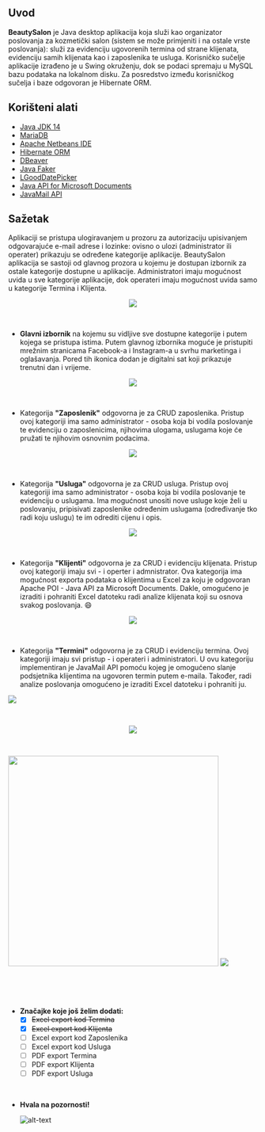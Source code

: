 ## Uvod

**BeautySalon** je Java desktop aplikacija koja služi kao organizator poslovanja za kozmetički salon (sistem se može primjeniti i na ostale vrste poslovanja): služi za evidenciju 
ugovorenih termina od strane klijenata, evidenciju samih klijenata kao i zaposlenika te usluga. Korisničko sučelje aplikacije izrađeno je u Swing okruženju, dok se podaci spremaju
u MySQL bazu podataka na lokalnom disku. Za posredstvo između korisničkog sučelja i baze odgovoran je Hibernate ORM.

## Korišteni alati

* [Java JDK 14](https://www.oracle.com/java/technologies/javase/14-relnote-issues.html)
* [MariaDB](https://mariadb.org/)
* [Apache Netbeans IDE](http://netbeans.apache.org/)
* [Hibernate ORM](http://hibernate.org/orm/)
* [DBeaver](https://dbeaver.io/)
* [Java Faker](https://github.com/DiUS/java-faker)
* [LGoodDatePicker](https://github.com/LGoodDatePicker/LGoodDatePicker)
* [Java API for Microsoft Documents](https://poi.apache.org/)
* [JavaMail API](https://poi.apache.org/)

## Sažetak

Aplikaciji se pristupa ulogiravanjem u prozoru za autorizaciju upisivanjem odgovarajuće e-mail adrese i lozinke: ovisno o ulozi (administrator ili operater) prikazuju se određene
kategorije aplikacije. BeautySalon aplikacija se sastoji od glavnog prozora u kojemu je dostupan izbornik za ostale kategorije dostupne u aplikacije. Administratori imaju 
mogućnost uvida u sve kategorije aplikacije, dok operateri imaju mogućnost uvida samo u kategorije Termina i Klijenta. 


<p align="center">
<img src="https://github.com/doliBee29/ZavrsniRad/blob/master/src/main/resources/pics_screenshots/autorizacija_screenshoot.PNG" />
</p><br />

* **Glavni izbornik** na kojemu su vidljive sve dostupne kategorije i putem kojega se pristupa istima. Putem glavnog izbornika moguće je pristupiti mrežnim stranicama Facebook-a i 
  Instagram-a u svrhu marketinga i oglašavanja. Pored tih ikonica dodan je digitalni sat koji prikazuje trenutni dan i vrijeme.

<p align="center">
<img src="https://github.com/doliBee29/ZavrsniRad/blob/master/src/main/resources/pics_screenshots/izbornik_screenshot.PNG" />
</p><br />


* Kategorija **"Zaposlenik"** odgovorna je za CRUD zaposlenika. Pristup ovoj kategoriji ima samo administrator - osoba koja bi vodila poslovanje te evidenciju o zaposlenicima,
  njihovima ulogama, uslugama koje će pružati te njihovim osnovnim podacima.

<p align="center">
<img src="https://github.com/doliBee29/ZavrsniRad/blob/master/src/main/resources/pics_screenshots/zaposlenici_screenshot.PNG" />
</p><br />


* Kategorija **"Usluga"** odgovorna je za CRUD usluga. Pristup ovoj kategoriji ima samo administrator - osoba koja bi vodila poslovanje te evidenciju o uslugama. Ima mogućnost
  unositi nove usluge koje želi u poslovanju, pripisivati zaposlenike određenim uslugama (određivanje tko radi koju uslugu) te im odrediti cijenu i opis.
  
<p align="center">
<img src="https://github.com/doliBee29/ZavrsniRad/blob/master/src/main/resources/pics_screenshots/usluge_screenshot.PNG" />
</p><br />

* Kategorija **"Klijenti"** odgovorna je za CRUD i evidenciju klijenata. Pristup ovoj kategoriji imaju svi - i operter i admnistrator. Ova kategorija ima mogućnost exporta
  podataka o klijentima u Excel za koju je odgovoran Apache POI - Java API za Microsoft Documents. Dakle, omogućeno je izraditi i pohraniti Excel datoteku radi analize klijenata
  koji su osnova svakog poslovanja. :smile: 
  
<p align="center">
<img src="https://github.com/doliBee29/ZavrsniRad/blob/master/src/main/resources/pics_screenshots/klijenti_screenshot.PNG" />
</p><br />

* Kategorija **"Termini"** odgovorna je za CRUD i evidenciju termina. Ovoj kategoriji imaju svi pristup - i operateri i administratori. U ovu kategoriju implementiran je 
  JavaMail API pomoću kojeg je omogućeno slanje podsjetnika klijentima na ugovoren termin putem e-maila. Također, radi analize poslovanja omogućeno je izraditi Excel datoteku
  i pohraniti ju.


  <p align="center">
<img src="https://github.com/doliBee29/ZavrsniRad/blob/master/src/main/resources/pics_screenshots/termini_screenshot.PNG" />
</p><br />
<p align="center">
<img src="https://github.com/doliBee29/ZavrsniRad/blob/master/src/main/resources/pics_screenshots/termini_mail_screenshot.PNG" />
</p><br />

<img src="https://github.com/doliBee29/ZavrsniRad/blob/master/src/main/resources/pics_screenshots/mail_poslan_screenshot.PNG" width ="425"/> <img src="https://github.com/doliBee29/ZavrsniRad/blob/master/src/main/resources/pics_screenshots/gmail_screenshot.PNG" /></p><br />
<br />
<br />

* **Značajke koje još želim dodati:**
  - [x] ~~Excel export kod Termina~~
  - [x] ~~Excel export kod Klijenta~~
  - [ ] Excel export kod Zaposlenika
  - [ ] Excel export kod Usluga
  - [ ] PDF export Termina
  - [ ] PDF export Klijenta
  - [ ] PDF export Usluga
  
<br />


* **Hvala na pozornosti!**

  ![alt-text](https://github.com/doliBee29/ZavrsniRad/blob/master/src/main/resources/pics_screenshots/source.gif)












